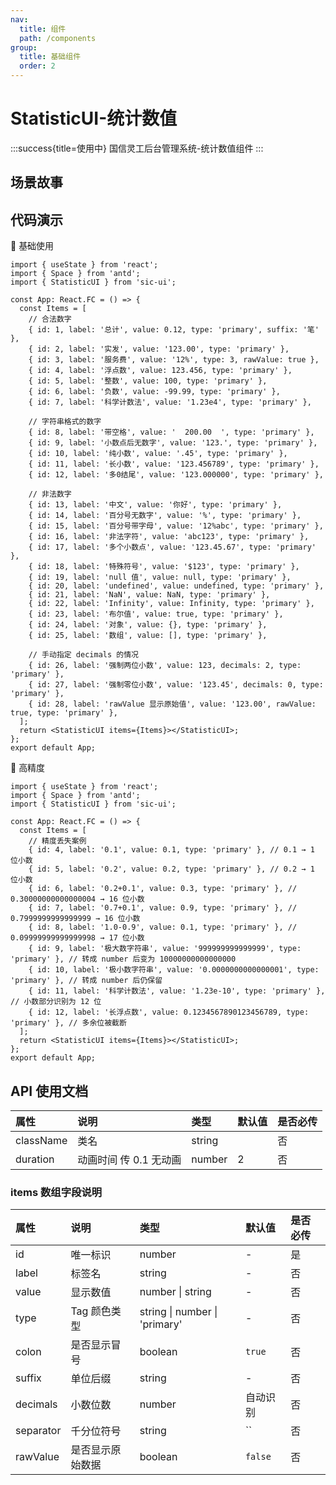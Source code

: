 ```yaml
---
nav:
  title: 组件
  path: /components
group:
  title: 基础组件
  order: 2
---
```


# StatisticUI-统计数值

:::success{title=使用中}
国信灵工后台管理系统-统计数值组件
:::

## 场景故事

## 代码演示

💎 基础使用

```tsx
import { useState } from 'react';
import { Space } from 'antd';
import { StatisticUI } from 'sic-ui';

const App: React.FC = () => {
  const Items = [
    // 合法数字
    { id: 1, label: '总计', value: 0.12, type: 'primary', suffix: '笔' },
    { id: 2, label: '实发', value: '123.00', type: 'primary' },
    { id: 3, label: '服务费', value: '12%', type: 3, rawValue: true },
    { id: 4, label: '浮点数', value: 123.456, type: 'primary' },
    { id: 5, label: '整数', value: 100, type: 'primary' },
    { id: 6, label: '负数', value: -99.99, type: 'primary' },
    { id: 7, label: '科学计数法', value: '1.23e4', type: 'primary' },

    // 字符串格式的数字
    { id: 8, label: '带空格', value: '  200.00  ', type: 'primary' },
    { id: 9, label: '小数点后无数字', value: '123.', type: 'primary' },
    { id: 10, label: '纯小数', value: '.45', type: 'primary' },
    { id: 11, label: '长小数', value: '123.456789', type: 'primary' },
    { id: 12, label: '多0结尾', value: '123.000000', type: 'primary' },

    // 非法数字
    { id: 13, label: '中文', value: '你好', type: 'primary' },
    { id: 14, label: '百分号无数字', value: '%', type: 'primary' },
    { id: 15, label: '百分号带字母', value: '12%abc', type: 'primary' },
    { id: 16, label: '非法字符', value: 'abc123', type: 'primary' },
    { id: 17, label: '多个小数点', value: '123.45.67', type: 'primary' },
    { id: 18, label: '特殊符号', value: '$123', type: 'primary' },
    { id: 19, label: 'null 值', value: null, type: 'primary' },
    { id: 20, label: 'undefined', value: undefined, type: 'primary' },
    { id: 21, label: 'NaN', value: NaN, type: 'primary' },
    { id: 22, label: 'Infinity', value: Infinity, type: 'primary' },
    { id: 23, label: '布尔值', value: true, type: 'primary' },
    { id: 24, label: '对象', value: {}, type: 'primary' },
    { id: 25, label: '数组', value: [], type: 'primary' },

    // 手动指定 decimals 的情况
    { id: 26, label: '强制两位小数', value: 123, decimals: 2, type: 'primary' },
    { id: 27, label: '强制零位小数', value: '123.45', decimals: 0, type: 'primary' },
    { id: 28, label: 'rawValue 显示原始值', value: '123.00', rawValue: true, type: 'primary' },
  ];
  return <StatisticUI items={Items}></StatisticUI>;
};
export default App;
```

💎 高精度

```tsx
import { useState } from 'react';
import { Space } from 'antd';
import { StatisticUI } from 'sic-ui';

const App: React.FC = () => {
  const Items = [
    // 精度丢失案例
    { id: 4, label: '0.1', value: 0.1, type: 'primary' }, // 0.1 → 1 位小数
    { id: 5, label: '0.2', value: 0.2, type: 'primary' }, // 0.2 → 1 位小数
    { id: 6, label: '0.2+0.1', value: 0.3, type: 'primary' }, // 0.30000000000000004 → 16 位小数
    { id: 7, label: '0.7+0.1', value: 0.9, type: 'primary' }, // 0.7999999999999999 → 16 位小数
    { id: 8, label: '1.0-0.9', value: 0.1, type: 'primary' }, // 0.09999999999999998 → 17 位小数
    { id: 9, label: '极大数字符串', value: '999999999999999', type: 'primary' }, // 转成 number 后变为 10000000000000000
    { id: 10, label: '极小数字符串', value: '0.0000000000000001', type: 'primary' }, // 转成 number 后仍保留
    { id: 11, label: '科学计数法', value: '1.23e-10', type: 'primary' }, // 小数部分识别为 12 位
    { id: 12, label: '长浮点数', value: 0.1234567890123456789, type: 'primary' }, // 多余位被截断
  ];
  return <StatisticUI items={Items}></StatisticUI>;
};
export default App;
```

## API 使用文档

<font size=1>

| 属性      | 说明                   | 类型   | 默认值 | 是否必传 |
| :-------- | :--------------------- | :----- | :----- | :------- |
| className | 类名                   | string |        | 否       |
| duration  | 动画时间 传 0.1 无动画 | number | 2      | 否       |

</font>

### items 数组字段说明

<font size="1">

| 属性      | 说明             | 类型                          | 默认值   | 是否必传 |
| :-------- | :--------------- | :---------------------------- | :------- | :------- |
| id        | 唯一标识         | number                        | -        | 是       |
| label     | 标签名           | string                        | -        | 否       |
| value     | 显示数值         | number \| string              | -        | 否       |
| type      | Tag 颜色类型     | string \| number \| 'primary' | -        | 否       |
| colon     | 是否显示冒号     | boolean                       | `true`   | 否       |
| suffix    | 单位后缀         | string                        | -        | 否       |
| decimals  | 小数位数         | number                        | 自动识别 | 否       |
| separator | 千分位符号       | string                        | ``       | 否       |
| rawValue  | 是否显示原始数据 | boolean                       | `false`  | 否       |

</font>
